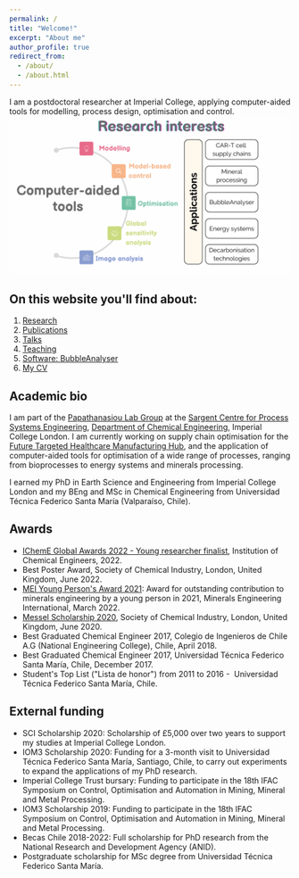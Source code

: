 ```yaml
---
permalink: /
title: "Welcome!"
excerpt: "About me"
author_profile: true
redirect_from: 
  - /about/
  - /about.html
---
```


I am a postdoctoral researcher at Imperial College, applying computer-aided tools for modelling, process design, optimisation and control. 
![](/_pages/inicio3.png)

## On this website you'll find about:
1. [Research](/research)
2. [Publications](/publications)
4. [Talks](/talks)
5. [Teaching](/teaching)
6. [Software: BubbleAnalyser](/software)
7. [My CV](/cv)



## Academic bio

I am part of the [Papathanasiou Lab Group](https://www.papathanlab.com/) at the [Sargent Centre for Process Systems Engineering](https://www.imperial.ac.uk/process-systems-engineering/), [Department of Chemical Engineering](https://www.imperial.ac.uk/chemical-engineering/), Imperial College London. I am currently working on supply chain optimisation for the [Future Targeted Healthcare Manufacturing Hub](https://www.ucl.ac.uk/biochemical-engineering/research/research-and-training-centres/future-targeted-healthcare-manufacturing-hub), and the application of computer-aided tools for optimisation of a wide range of processes, ranging from bioprocesses to energy systems and minerals processing. 

I earned my PhD in Earth Science and Engineering from Imperial College London and my BEng and MSc in Chemical Engineering from Universidad Técnica Federico Santa María (Valparaíso, Chile). 


## Awards

- [IChemE Global Awards 2022 - Young researcher finalist](https://www.icheme.org/career/events/awards/global-awards/finalists/), Institution of Chemical Engineers, 2022. 
- Best Poster Award, Society of Chemical Industry, London, United Kingdom, June 2022.
- [MEI Young Person's Award 2021](https://min-eng.blogspot.com/2022/03/mei-young-persons-award-2021-to-paulina.html): Award for outstanding contribution to minerals engineering by a young person in 2021, Minerals Engineering International, March 2022.
- [Messel Scholarship 2020](https://www.soci.org/en/news/awards/scholars/2020-paulina-quintanilla), Society of Chemical Industry, London, United Kingdom, June 2020.
- Best Graduated Chemical Engineer 2017, Colegio de Ingenieros de Chile A.G (National Engineering College), Chile, April 2018.
- Best Graduated Chemical Engineer 2017, Universidad Técnica Federico Santa María, Chile, December 2017. 
- Student's Top List ("Lista de honor") from 2011 to 2016 -  Universidad Técnica Federico Santa María, Chile.

## External funding
- SCI Scholarship 2020: Scholarship of £5,000 over two years to support my studies at Imperial College London. 
- IOM3 Scholarship 2020: Funding for a 3-month visit to Universidad Técnica Federico Santa María, Santiago, Chile, to carry out experiments to expand the applications of my PhD research.
- Imperial College Trust bursary: Funding to participate in the 18th IFAC Symposium on Control, Optimisation and Automation in Mining, Mineral and Metal Processing.
- IOM3 Scholarship 2019: Funding to participate in the 18th IFAC Symposium on Control, Optimisation and Automation in Mining, Mineral and Metal Processing.
- Becas Chile 2018-2022: Full scholarship for PhD research from the National Research and Development Agency (ANID). 
- Postgraduate scholarship for MSc degree from Universidad Técnica Federico Santa María.
